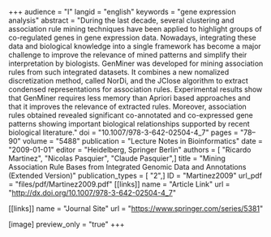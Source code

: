 +++
audience = "I"
langid = "english"
keywords = "gene expression analysis"
abstract = "During the last decade, several clustering and association rule mining techniques have been applied to highlight groups of co-regulated genes in gene expression data. Nowadays, integrating these data and biological knowledge into a single framework has become a major challenge to improve the relevance of mined patterns and simplify their interpretation by biologists. GenMiner was developed for mining association rules from such integrated datasets. It combines a new nomalized discretization method, called NorDi, and the JClose algorithm to extract condensed representations for association rules. Experimental results show that GenMiner requires less memory than Apriori based approaches and that it improves the relevance of extracted rules. Moreover, association rules obtained revealed significant co-annotated and co-expressed gene patterns showing important biological relationships supported by recent biological literature."
doi = "10.1007/978-3-642-02504-4_7"
pages = "78–90"
volume = "5488"
publication = "Lecture Notes in Bioinformatics"
date = "2009-01-01"
editor = "Heidelberg, Springer Berlin"
authors = [ "Ricardo Martinez", "Nicolas Pasquier", "Claude Pasquier",]
title = "Mining Association Rule Bases from Integrated Genomic Data and Annotations (Extended Version)"
publication_types = [ "2",]
ID = "Martinez2009"
url_pdf = "files/pdf/Martinez2009.pdf"
[[links]]
name = "Article Link"
url = "http://dx.doi.org/10.1007/978-3-642-02504-4_7"

[[links]]
name = "Journal Site"
url = "https://www.springer.com/series/5381"

[image]
preview_only = "true"
+++
